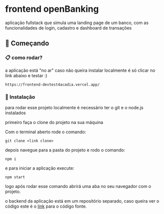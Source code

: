 # frontend openBanking

aplicação fullstack que simula uma landing page de um banco, com as funcionalidades de login, cadastro e dashboard de transações

## 🚀 Começando

### 📋 como rodar?

a aplicação está "no ar" caso não queira instalar localmente é só clicar no link abaixo e testar :)

```
https://frontend-devtest4acadia.vercel.app/
```
### 🔧 Instalação

para rodar esse projeto localmente é necessário ter o git e o node.js instalados

primeiro faça o clone do projeto na sua máquina

Com o terminal aberto rode o comando:

```
git clone <link clone>
```

depois navegue para a pasta do projeto e rodo o comando:

```
npm i
```
e para iniciar a aplicação execute:

```
npm start
```

logo após rodar esse comando abrirá uma aba no seu navegador com o projeto.

o backend da aplicação está em um repositório separado, caso queira ver o código este é o [link](https://github.com/thalysmcarrara/dev-test-4cadia) para o código fonte.
